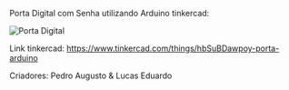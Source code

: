 Porta Digital com Senha utilizando Arduino tinkercad:

![Porta Digital](https://github.com/MasterySuporte/keypad-pwd/assets/84245534/a4aeff36-5fff-462b-a552-5639b3c3552c)

Link tinkercad: https://www.tinkercad.com/things/hbSuBDawpoy-porta-arduino

Criadores: Pedro Augusto & Lucas Eduardo

